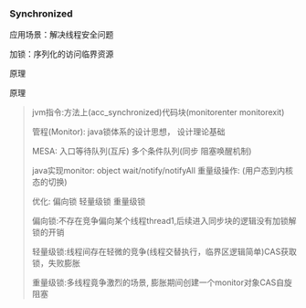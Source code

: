 ### Synchronized

应用场景：解决线程安全问题

加锁：序列化的访问临界资源

原理

原理
> jvm指令:方法上(acc_synchronized)代码块(monitorenter monitorexit)
>
> 管程(Monitor): java锁体系的设计思想， 设计理论基础
> 
> MESA:  入口等待队列(互斥) 多个条件队列(同步 阻塞唤醒机制)
> 
> java实现monitor: object wait/notify/notifyAll 重量级操作: (用户态到内核态的切换)
> 
> 优化: 偏向锁 轻量级锁 重量级锁
> 
> 偏向锁:不存在竞争偏向某个线程thread1,后续进入同步块的逻辑没有加锁解锁的开销
> 
> 轻量级锁:线程间存在轻微的竞争(线程交替执行，临界区逻辑简单)CAS获取锁，失败膨胀
> 
> 重量级锁:多线程竟争激烈的场景, 膨胀期间创建一个monitor对象CAS自旋 阻塞